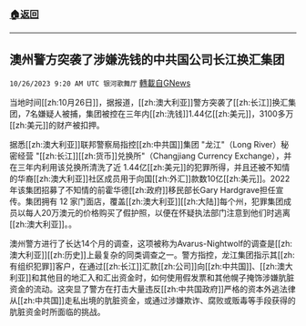 ###  [:house:返回](README.md)
---


## 澳州警方突袭了涉嫌洗钱的中共国公司长江换汇集团
`10/26/2023 9:20 AM UTC 银河歌舞厅` [轉載自GNews](https://gnews.org/articles/1883010)

当地时间[[zh:10月26日]]，据报道，[[zh:澳大利亚]]警方突袭了[[zh:长江]]换汇集团，7名嫌疑人被捕，集团被控在三年内[[zh:洗钱]]1.44亿[[zh:美元]]，3100多万[[zh:美元]]的财产被扣押。

据悉[[zh:澳大利亚]]联邦警察局指控[[zh:中共国]]集团 "龙江"（Long River）秘密经营 "[[zh:长江]][[zh:货币]]兑换所"（Changjiang Currency Exchange），并在三年内利用该兑换所清洗了近 1.44亿[[zh:美元]]的犯罪所得，并且还被不知情的华裔[[zh:澳大利亚]]社区成员用于向国[[zh:外汇]]款数10亿[[zh:美元]]。2022 年该集团招募了不知情的前霍华德[[zh:政府]]移民部长Gary Hardgrave担任宣传。集团拥有 12 家门面店，覆盖[[zh:澳大利亚]][[zh:大陆]]每个州，犯罪集团成员以每人20万澳元的价格购买了假护照，以便在怀疑执法部门注意到他们时逃离[[zh:澳大利亚]]。。

澳州警方进行了长达14个月的调查，这项被称为Avarus-Nightwolf的调查是[[zh:澳大利亚]][[zh:历史]]上最复杂的同类调查之一。警方指控，龙江集团指示其[[zh:有组织犯罪]]客户，在通过[[zh:长江]]汇款[[zh:公司]]向[[zh:中共国]]、[[zh:澳大利亚]]和其他目的地汇入和汇出资金时，如何使用假发票和其他幌子掩饰涉嫌肮脏资金的流动。这突显了警方在打击大量违反[[zh:中共国政府]]严格的资本外逃法律从[[zh:中共国]]走私出境的肮脏资金，或通过涉嫌欺诈、腐败或贩毒等手段获得的肮脏资金时所面临的挑战。
    
